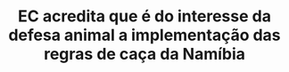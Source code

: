 ---
title: "EC acredita que é do interesse da defesa animal a implementação das regras de caça da Namíbia"
infoslide: "Na Namíbia apenas se pode caçar em reservas aprovadas pelo Ministério do Ambiente e Turismo (MAT). Dentro destas reservas, os caçadores apenas podem caçar acompanhados de caçadores-guia ou guias aprovados pelo MAT, juntamente com uma licença de caça emitida por este. Toda a caça de troféus é legal na Namíbia, com uma limitação a 2 peças por caçador. O dinheiro destas caçadas é usado para manter as reservas animais, onde a caça é proibida"
round: "Final"
weight: 8
videos: []
tags: ['Animals']
layout: "motion"
categories: ["motions"]
---